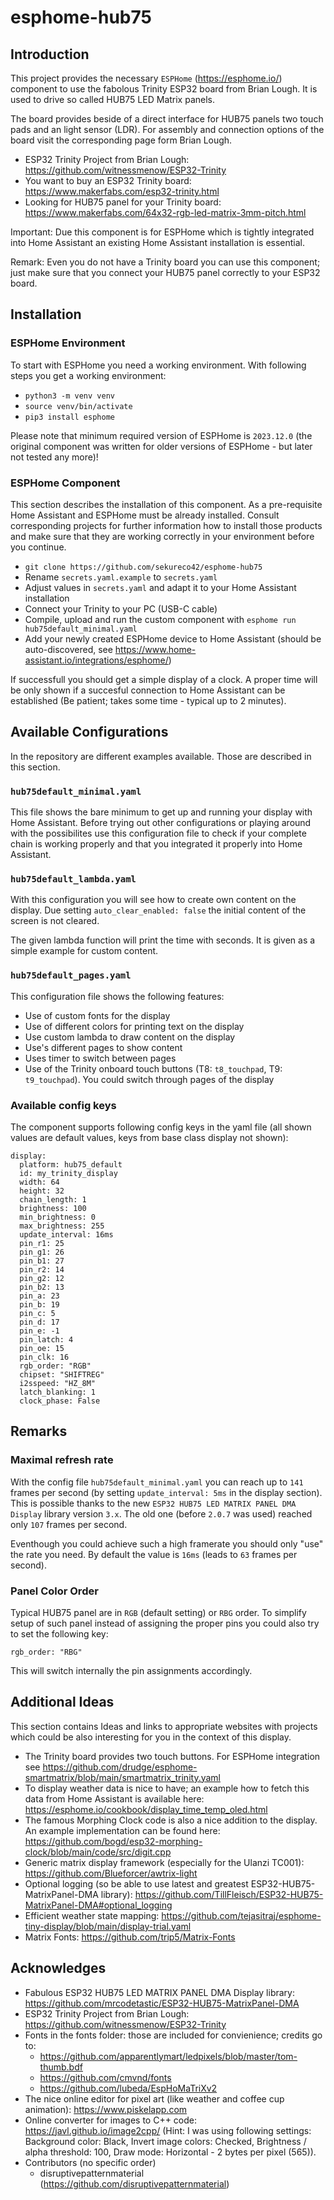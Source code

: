 # esphome-hub75

## Introduction
This project provides the necessary `ESPHome` (https://esphome.io/) component to use the fabolous Trinity ESP32 board from Brian Lough. It is used to drive so called HUB75 LED Matrix panels.

The board provides beside of a direct interface for HUB75 panels two touch pads and an light sensor (LDR). For assembly and connection options of the board visit the corresponding page form Brian Lough.

- ESP32 Trinity Project from Brian Lough: https://github.com/witnessmenow/ESP32-Trinity
- You want to buy an ESP32 Trinity board: https://www.makerfabs.com/esp32-trinity.html
- Looking for HUB75 panel for your Trinity board: https://www.makerfabs.com/64x32-rgb-led-matrix-3mm-pitch.html

Important: Due this component is for ESPHome which is tightly integrated into Home Assistant an existing Home Assistant installation is essential.

Remark: Even you do not have a Trinity board you can use this component; just make sure that you connect your HUB75 panel correctly to your ESP32 board.

## Installation
### ESPHome Environment
To start with ESPHome you need a working environment. With following steps you get a working environment:
* `python3 -m venv venv`
* `source venv/bin/activate`
* `pip3 install esphome`

Please note that minimum required version of ESPHome is `2023.12.0` (the original component was written for older versions of ESPHome - but later not tested any more)!

### ESPHome Component
This section describes the installation of this component. As a pre-requisite Home Assistant and ESPHome must be already installed. Consult corresponding projects for further information how to install those products and make sure that they are working correctly in your environment before you continue.

* `git clone https://github.com/sekureco42/esphome-hub75`
* Rename `secrets.yaml.example` to `secrets.yaml`
* Adjust values in `secrets.yaml` and adapt it to your Home Assistant installation
* Connect your Trinity to your PC (USB-C cable)
* Compile, upload and run the custom component with `esphome run hub75default_minimal.yaml`
* Add your newly created ESPHome device to Home Assistant (should be auto-discovered, see https://www.home-assistant.io/integrations/esphome/)

If successfull you should get a simple display of a clock. A proper time will be only shown if a succesful connection to Home Assistant can be established (Be patient; takes some time - typical up to 2 minutes).

## Available Configurations
In the repository are different examples available. Those are described in this section.

### `hub75default_minimal.yaml`
This file shows the bare minimum to get up and running your display with Home Assistant. Before trying out other configurations or playing around with the possibilites use this configuration file to check if your complete chain is working properly and that you integrated it properly into Home Assistant.

### `hub75default_lambda.yaml`
With this configuration you will see how to create own content on the display. Due setting `auto_clear_enabled: false` the initial content of the screen is not cleared.

The given lambda function will print the time with seconds. It is given as a simple example for custom content.

### `hub75default_pages.yaml`
This configuration file shows the following features:
- Use of custom fonts for the display
- Use of different colors for printing text on the display
- Use custom lambda to draw content on the display
- Use's different pages to show content
- Uses timer to switch between pages
- Use of the Trinity onboard touch buttons (T8: `t8_touchpad`, T9: `t9_touchpad`). You could switch through pages of the display

### Available config keys
The component supports following config keys in the yaml file (all shown values are default values, keys from base class display not shown):
```
display:
  platform: hub75_default
  id: my_trinity_display
  width: 64
  height: 32
  chain_length: 1
  brightness: 100
  min_brightness: 0
  max_brightness: 255
  update_interval: 16ms
  pin_r1: 25
  pin_g1: 26
  pin_b1: 27
  pin_r2: 14
  pin_g2: 12
  pin_b2: 13
  pin_a: 23
  pin_b: 19
  pin_c: 5
  pin_d: 17
  pin_e: -1
  pin_latch: 4
  pin_oe: 15
  pin_clk: 16
  rgb_order: "RGB"
  chipset: "SHIFTREG"
  i2sspeed: "HZ_8M"
  latch_blanking: 1
  clock_phase: False
```

## Remarks
### Maximal refresh rate
With the config file `hub75default_minimal.yaml` you can reach up to `141` frames per second (by setting `update_interval: 5ms` in the display section). This is possible thanks to the new `ESP32 HUB75 LED MATRIX PANEL DMA Display` library version `3.x`. The old one (before `2.0.7` was used) reached only `107` frames per second.

Eventhough you could achieve such a high framerate you should only "use" the rate you need. By default the value is `16ms` (leads to `63` frames per second).

### Panel Color Order
Typical HUB75 panel are in `RGB` (default setting) or `RBG` order. To simplify setup of such panel instead of assigning the proper pins you could also try to set the following key:
```
rgb_order: "RBG"
```
This will switch internally the pin assignments accordingly.

## Additional Ideas
This section contains Ideas and links to appropriate websites with projects which could be also interesting for you in the context of this display.

- The Trinity board provides two touch buttons. For ESPHome integration see https://github.com/drudge/esphome-smartmatrix/blob/main/smartmatrix_trinity.yaml
- To display weather data is nice to have; an example how to fetch this data from Home Assistant is available here: https://esphome.io/cookbook/display_time_temp_oled.html
- The famous Morphing Clock code is also a nice addition to the display. An example implementation can be found here: https://github.com/bogd/esp32-morphing-clock/blob/main/code/src/digit.cpp
- Generic matrix display framework (especially for the Ulanzi TC001): https://github.com/Blueforcer/awtrix-light
- Optional logging (so be able to use latest and greatest ESP32-HUB75-MatrixPanel-DMA library):  https://github.com/TillFleisch/ESP32-HUB75-MatrixPanel-DMA#optional_logging
- Efficient weather state mapping: https://github.com/tejasitraj/esphome-tiny-display/blob/main/display-trial.yaml
- Matrix Fonts: https://github.com/trip5/Matrix-Fonts

## Acknowledges
- Fabulous ESP32 HUB75 LED MATRIX PANEL DMA Display library: https://github.com/mrcodetastic/ESP32-HUB75-MatrixPanel-DMA
- ESP32 Trinity Project from Brian Lough: https://github.com/witnessmenow/ESP32-Trinity
- Fonts in the fonts folder: those are included for convienience; credits go to:
  - https://github.com/apparentlymart/ledpixels/blob/master/tom-thumb.bdf
  - https://github.com/cmvnd/fonts
  - https://github.com/lubeda/EspHoMaTriXv2
- The nice online editor for pixel art (like weather and coffee cup animation): https://www.piskelapp.com
- Online converter for images to C++ code: https://javl.github.io/image2cpp/ (Hint: I was using following settings: Background color: Black, Invert image colors: Checked, Brightness / alpha threshold: 100, Draw mode: Horizontal - 2 bytes per pixel (565)).
- Contributors (no specific order)
  - disruptivepatternmaterial (https://github.com/disruptivepatternmaterial)
